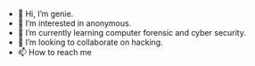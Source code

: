 - 👋 Hi, I’m genie.
- 👀 I’m interested in anonymous.
- 🌱 I’m currently learning computer forensic and cyber security.
- 💞️ I’m looking to collaborate on hacking.
- 📫 How to reach me

<!---
cutiegenie/cutiegenie is a ✨ special ✨ repository because its `README.md` (this file) appears on your GitHub profile.
You can click the Preview link to take a look at your changes.
--->
